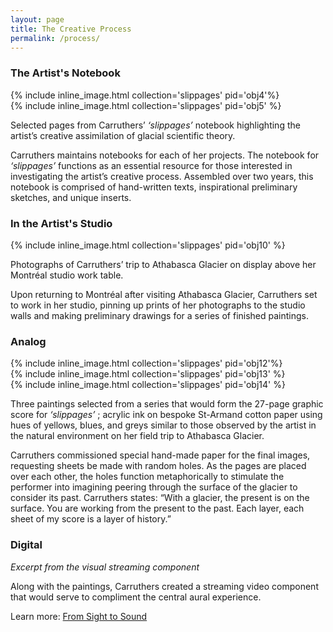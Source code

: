 ```yaml
---
layout: page
title: The Creative Process
permalink: /process/
---
```


### The Artist's Notebook  

<div class="container">
  <div class="row">
    <div class="col-sm">
{% include inline_image.html collection='slippages' pid='obj4'%}
</div>
   <div class="col-sm">
{% include inline_image.html collection='slippages' pid='obj5' %}
</div>
  </div>
</div>

Selected pages from Carruthers’ *‘slippages’*  notebook highlighting the artist’s creative assimilation of glacial scientific theory.

Carruthers maintains notebooks for each of her projects. The notebook for *‘slippages’*  functions as an essential resource for those interested in investigating the artist’s creative process. Assembled over two years, this notebook is comprised of hand-written texts, inspirational preliminary sketches, and unique inserts.					

### In the Artist's Studio

{% include inline_image.html collection='slippages' pid='obj10' %}

Photographs of Carruthers’ trip to Athabasca Glacier on display above her Montréal studio work table.

Upon returning to Montréal after visiting Athabasca Glacier, Carruthers set to work in her studio, pinning up prints of her photographs to the studio walls and making preliminary drawings for a series of finished paintings.

### Analog

<div class="container">
  <div class="row">
    <div class="col-sm">
{% include inline_image.html collection='slippages' pid='obj12'%}
</div>
   <div class="col-sm">
{% include inline_image.html collection='slippages' pid='obj13' %}
</div>
<div class="col-sm">
{% include inline_image.html collection='slippages' pid='obj14' %}
</div>
  </div>
</div>

Three paintings selected from a series that would form the 27-page graphic score for *‘slippages’* ; acrylic ink on bespoke St-Armand cotton paper using hues of yellows, blues, and greys similar to those observed by the artist in the natural environment on her field trip to Athabasca Glacier.

Carruthers commissioned special hand-made paper for the final images, requesting sheets be made with random holes. As the pages are placed over each other, the holes function metaphorically to stimulate the performer into imagining peering through the surface of the glacier to consider its past. Carruthers states: “With a glacier, the present is on the surface. You are working from the present to the past. Each layer, each sheet of my score is a layer of history.”

### Digital

*Excerpt from the visual streaming component*

Along with the paintings, Carruthers created a streaming video component that would serve to compliment the central aural experience.

Learn more: [From Sight to Sound](https://egrguric.github.io/slippages/sighttosound)
